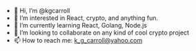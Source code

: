 - 👋 Hi, I’m @kgcarroll
- 👀 I’m interested in React, crypto, and anything fun.
- 🌱 I’m currently learning React, Golang, Node.js
- 💞️ I’m looking to collaborate on any kind of cool crypto project
- 📫 How to reach me: k_g_carroll@yahoo.com

<!---
kgcarroll/kgcarroll is a ✨ special ✨ repository because its `README.md` (this file) appears on your GitHub profile.
You can click the Preview link to take a look at your changes.
--->
